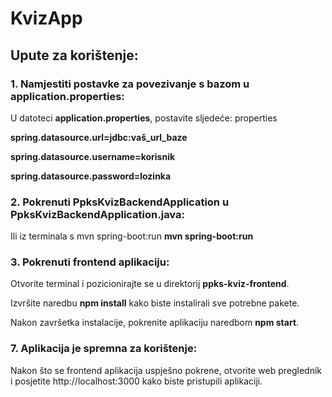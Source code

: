 # KvizApp

## Upute za korištenje:

### 1. Namjestiti postavke za povezivanje s bazom u application.properties:

U datoteci **application.properties**, postavite sljedeće:
properties

**spring.datasource.url=jdbc:vaš_url_baze**

**spring.datasource.username=korisnik**

**spring.datasource.password=lozinka** 

### 2. Pokrenuti PpksKvizBackendApplication u PpksKvizBackendApplication.java:
Ili iz terminala s mvn spring-boot:run **mvn spring-boot:run**

### 3. Pokrenuti frontend aplikaciju:

Otvorite terminal i pozicionirajte se u direktorij **ppks-kviz-frontend**.

Izvršite naredbu **npm install** kako biste instalirali sve potrebne pakete.

Nakon završetka instalacije, pokrenite aplikaciju naredbom **npm start**.

### 7. Aplikacija je spremna za korištenje:

Nakon što se frontend aplikacija uspješno pokrene, otvorite web preglednik i posjetite http://localhost:3000 kako biste pristupili aplikaciji.
